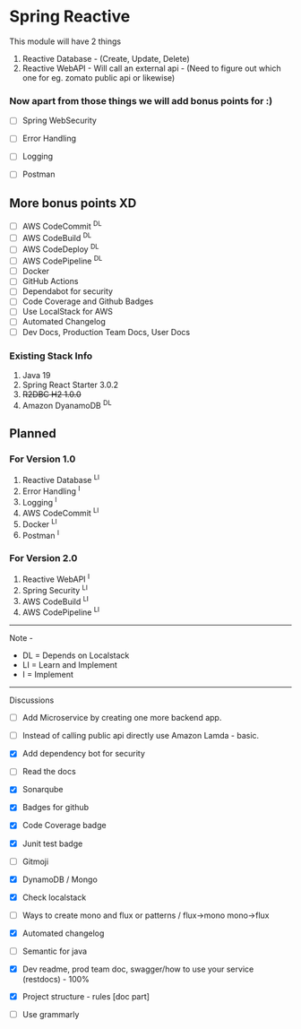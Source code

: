 # Spring Reactive 
This module will have 2 things 

1. Reactive Database - (Create, Update, Delete)
2. Reactive WebAPI - Will call an external api - (Need to figure out which one for eg. zomato public api or likewise)

### Now apart from those things we will add bonus points for :)
- [ ] Spring WebSecurity
- [ ] Error Handling
- [ ] Logging
- [ ] Postman 


## More bonus points XD
- [ ] AWS CodeCommit <sup>DL
- [ ] AWS CodeBuild <sup>DL
- [ ] AWS CodeDeploy <sup>DL
- [ ] AWS CodePipeline <sup>DL
- [ ] Docker
- [ ] GitHub Actions
- [ ] Dependabot for security
- [ ] Code Coverage and Github Badges
- [ ] Use LocalStack for AWS
- [ ] Automated Changelog
- [ ] Dev Docs, Production Team Docs, User Docs

### Existing Stack Info
1. Java 19
2. Spring React Starter 3.0.2
3. ~~R2DBC H2 1.0.0~~
4. Amazon DyanamoDB <sup>DL


## Planned
### For Version 1.0
1. Reactive Database <sup>LI<sup>
2. Error Handling <sup>I<sup>
3. Logging <sup>I<sup>
4. AWS CodeCommit <sup>LI<sup>
5. Docker <sup>LI<sup>
6. Postman <sup>I<sup>

### For Version 2.0
1. Reactive WebAPI <sup>I<sup>
2. Spring Security <sup>LI<sup>
3. AWS CodeBuild <sup>LI<sup>
4. AWS CodePipeline <sup>LI<sup>

--------------
Note - 
- DL = Depends on Localstack
- LI = Learn and Implement
- I = Implement
-----------


Discussions 

- [ ] Add Microservice by creating one more backend app. 
- [ ] Instead of calling public api directly use Amazon Lamda - basic.
- [x] Add dependency bot for security  
- [ ] Read the docs
- [x] Sonarqube
- [x] Badges for github
- [x] Code Coverage badge
- [x] Junit test badge
- [ ] Gitmoji 
- [x] DynamoDB / Mongo
- [x] Check localstack
- [ ] Ways to create mono and flux or patterns / flux->mono mono->flux
- [x] Automated changelog
- [ ] Semantic for java 
- [x] Dev readme, prod team doc, swagger/how to use your service (restdocs) - 100%
- [x] Project structure - rules [doc part]
- [ ] Use grammarly 



